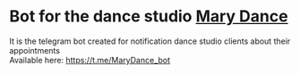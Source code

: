 # Bot for the dance studio [Mary Dance](https://marydance.ru/)

It is the telegram bot created for notification dance studio clients about their appointments \
Available here: https://t.me/MaryDance_bot
